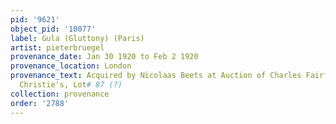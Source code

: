 ```yaml
---
pid: '9621'
object_pid: '10077'
label: Gula (Gluttony) (Paris)
artist: pieterbruegel
provenance_date: Jan 30 1920 to Feb 2 1920
provenance_location: London
provenance_text: Acquired by Nicolaas Beets at Auction of Charles Fairfax Murphy by
  Christie's, Lot# 87 (?)
collection: provenance
order: '2788'
---
```

